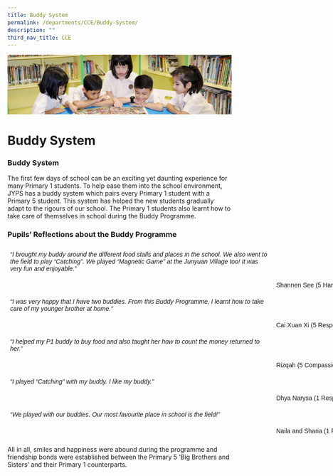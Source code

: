 ```yaml
---
title: Buddy System
permalink: /departments/CCE/Buddy-System/
description: ""
third_nav_title: CCE
---
```

![](/images/banner.gif)

  
  
Buddy System
============


### **Buddy System**



The first few days of school can be an exciting yet daunting experience for many Primary 1 students. To help ease them into the school environment, JYPS has a buddy system which pairs every Primary 1 student with a Primary 5 student. This system has helped the new students gradually adapt to the rigours of our school. The Primary 1 students also learnt how to take care of themselves in school during the Buddy Programme.

### **Pupils’ Reflections about the Buddy Programme**


<style type="text/css">
.tg  {border-collapse:collapse;border-spacing:0;}
.tg td{border-color:black;border-style:solid;border-width:1px;font-family:Arial, sans-serif;font-size:14px;
  overflow:hidden;padding:10px 5px;word-break:normal;}
.tg th{border-color:black;border-style:solid;border-width:1px;font-family:Arial, sans-serif;font-size:14px;
  font-weight:normal;overflow:hidden;padding:10px 5px;word-break:normal;}
.tg .tg-zv4m{border-color:#ffffff;text-align:left;vertical-align:top}
.tg .tg-eo4b{border-color:#ffffff;font-style:italic;text-align:left;vertical-align:top}
</style>
<table class="tg" style="undefined;table-layout: fixed; width: 835px">
<colgroup>
<col style="width: 599px">
<col style="width: 236px">
</colgroup>
<thead>
  <tr>
    <th class="tg-eo4b">“I brought my buddy around the different food stalls and places in the school. We also went to the field to play “Catching”. We played “Magnetic Game” at the Junyuan Village too! It was very fun and enjoyable.”</th>
    <th class="tg-zv4m"></th>
  </tr>
</thead>
<tbody>
  <tr>
    <td class="tg-zv4m"></td>
    <td class="tg-zv4m">Shannen See (5 Harmony)</td>
  </tr>
  <tr>
    <td class="tg-eo4b">“I was very happy that I have two buddies. From this Buddy Programme, I learnt how to take care of my younger brother at home.”</td>
    <td class="tg-zv4m"></td>
  </tr>
  <tr>
    <td class="tg-zv4m"></td>
    <td class="tg-zv4m">Cai Xuan Xi (5 Responsibility)</td>
  </tr>
  <tr>
    <td class="tg-eo4b">“I helped my P1 buddy to buy food and also taught her how to count the money returned to her.”</td>
    <td class="tg-zv4m"></td>
  </tr>
  <tr>
    <td class="tg-zv4m"></td>
    <td class="tg-zv4m">Rizqah (5 Compassion)</td>
  </tr>
  <tr>
    <td class="tg-eo4b">“I played “Catching” with my buddy. I like my buddy.”</td>
    <td class="tg-zv4m"></td>
  </tr>
  <tr>
    <td class="tg-zv4m"></td>
    <td class="tg-zv4m">Dhya Narysa (1 Responsibility)</td>
  </tr>
  <tr>
    <td class="tg-eo4b">“We played with our buddies. Our most favourite place in school is the field!”</td>
    <td class="tg-zv4m"></td>
  </tr>
  <tr>
    <td class="tg-zv4m"></td>
    <td class="tg-zv4m">Naila and Sharia (1 Respect)</td>
  </tr>
</tbody>
</table>

All in all, smiles and happiness were abound during the programme and friendship bonds were established between the Primary 5 ‘Big Brothers and Sisters’ and their Primary 1 counterparts.